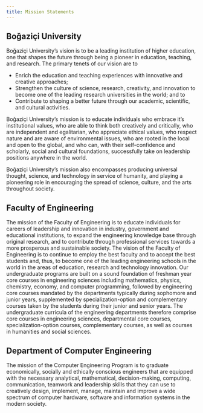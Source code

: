 ```yaml
---
title: Mission Statements
---
```


## Boğaziçi University

Boğaziçi University’s vision is to be a leading institution of higher education, one that shapes the future through being a pioneer in education, teaching, and research. The primary tenets of our vision are to

- Enrich the education and teaching experiences with innovative and creative approaches;
- Strengthen the culture of science, research, creativity, and innovation to become one of the leading research universities in the world; and to
- Contribute to shaping a better future through our academic, scientific, and cultural activities.

Boğaziçi University’s mission is to educate individuals who embrace it’s institutional values, who are able to think both creatively and critically, who are independent and egalitarian, who appreciate ethical values, who respect nature and are aware of environmental issues, who are rooted in the local and open to the global, and who can, with their self-confidence and scholarly, social and cultural foundations, successfully take on leadership positions anywhere in the world.

Boğaziçi University’s mission also encompasses producing universal thought, science, and technology in service of humanity, and playing a pioneering role in encouraging the spread of science, culture, and the arts throughout society.

## Faculty of Engineering

The mission of the Faculty of Engineering is to educate individuals for careers of leadership and innovation in industry, government and educational institutions, to expand the engineering knowledge base through original research, and to contribute through professional services towards a more prosperous and sustainable society. The vision of the Faculty of Engineering is to continue to employ the best faculty and to accept the best students and, thus, to become one of the leading engineering schools in the world in the areas of education, research and technology innovation. Our undergraduate programs are built on a sound foundation of freshman year core courses in engineering sciences including mathematics, physics, chemistry, economy, and computer programming, followed by engineering core courses mandated by the departments typically during sophomore and junior years, supplemented by specialization-option and complementary courses taken by the students during their junior and senior years. The undergraduate curricula of the engineering departments therefore comprise core courses in engineering sciences, departmental core courses, specialization-option courses, complementary courses, as well as courses in humanities and social sciences.

## Department of Computer Engineering

The mission of the Computer Engineering Program is to graduate economically, socially and ethically conscious engineers that are equipped with the necessary analytical, mathematical, decision-making, computing, communication, teamwork and leadership skills that they can use to creatively design, implement, manage, maintain and improve a wide spectrum of computer hardware, software and information systems in the modern society.
